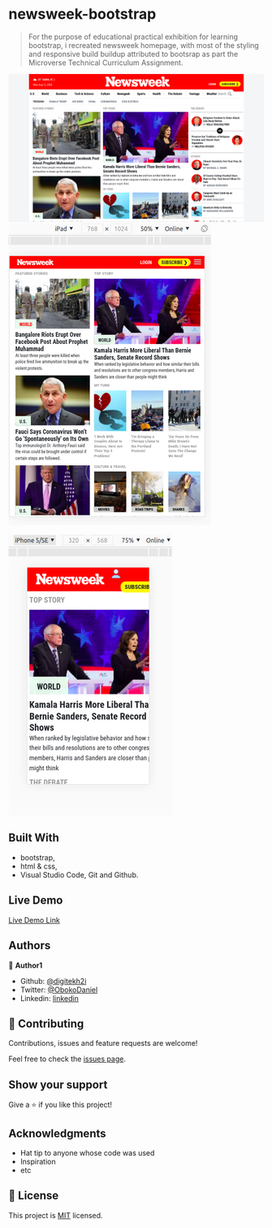 # newsweek-bootstrap


> For the purpose of educational practical exhibition for learning bootstrap, i recreated newsweek homepage, with most of the styling and responsive build buildup attributed to bootsrap as part the Microverse Technical Curriculum Assignment.  

![screenshot](media/desktop.png)
![screenshot](media/tablet.png)


![screenshot](media/mobile.png)


## Built With

- bootstrap,
- html & css,
- Visual Studio Code, Git and Github.

## Live Demo
[Live Demo Link](https://digitekh2i.github.io/newsweek-bootstrap/)

## Authors

👤 **Author1**

- Github: [@digitekh2i](https://https://github.com/digitekh2i)
- Twitter: [@ObokoDaniel](https://twitter.com/ObokoDaniel)
- Linkedin: [linkedin](http://linkedin.com/in/daniel-dikachi-1luvtek101)

## 🤝 Contributing

Contributions, issues and feature requests are welcome!

Feel free to check the [issues page](issues/).

## Show your support

Give a ⭐️ if you like this project!

## Acknowledgments

- Hat tip to anyone whose code was used
- Inspiration
- etc

## 📝 License

This project is [MIT](lic.url) licensed.

